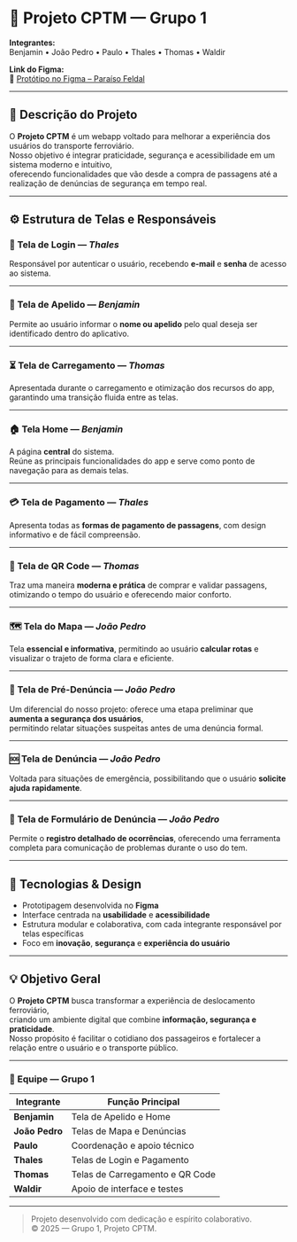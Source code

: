 # 🚆 Projeto CPTM — Grupo 1

**Integrantes:**  
Benjamin • João Pedro • Paulo • Thales • Thomas • Waldir  

**Link do Figma:**  
🎨 [Protótipo no Figma – Paraíso Feldal](https://www.figma.com/design/XldyanJmAexWCKpVkm04e6/ParaisoFeldal?node-id=0-1&p=f&t=w9ubHTFmUXSNUuas-0)

---

## 🧩 Descrição do Projeto

O **Projeto CPTM** é um webapp voltado para melhorar a experiência dos usuários do transporte ferroviário.  
Nosso objetivo é integrar praticidade, segurança e acessibilidade em um sistema moderno e intuitivo,  
oferecendo funcionalidades que vão desde a compra de passagens até a realização de denúncias de segurança em tempo real.

---

## ⚙️ Estrutura de Telas e Responsáveis

### 🔐 Tela de Login — *Thales*
Responsável por autenticar o usuário, recebendo **e-mail** e **senha** de acesso ao sistema.

---

### 👋 Tela de Apelido — *Benjamin*
Permite ao usuário informar o **nome ou apelido** pelo qual deseja ser identificado dentro do aplicativo.

---

### ⏳ Tela de Carregamento — *Thomas*
Apresentada durante o carregamento e otimização dos recursos do app,  
garantindo uma transição fluida entre as telas.

---

### 🏠 Tela Home — *Benjamin*
A página **central** do sistema.  
Reúne as principais funcionalidades do app e serve como ponto de navegação para as demais telas.

---

### 💳 Tela de Pagamento — *Thales*
Apresenta todas as **formas de pagamento de passagens**, com design informativo e de fácil compreensão.

---

### 📱 Tela de QR Code — *Thomas*
Traz uma maneira **moderna e prática** de comprar e validar passagens,  
otimizando o tempo do usuário e oferecendo maior conforto.

---

### 🗺️ Tela do Mapa — *João Pedro*
Tela **essencial e informativa**, permitindo ao usuário **calcular rotas** e visualizar o trajeto de forma clara e eficiente.

---

### 🚨 Tela de Pré-Denúncia — *João Pedro*
Um diferencial do nosso projeto: oferece uma etapa preliminar que **aumenta a segurança dos usuários**,  
permitindo relatar situações suspeitas antes de uma denúncia formal.

---

### 🆘 Tela de Denúncia — *João Pedro*
Voltada para situações de emergência, possibilitando que o usuário **solicite ajuda rapidamente**.

---

### 📝 Tela de Formulário de Denúncia — *João Pedro*
Permite o **registro detalhado de ocorrências**, oferecendo uma ferramenta completa para comunicação de problemas durante o uso do tem.

---

## 🧠 Tecnologias & Design

- Prototipagem desenvolvida no **Figma**
- Interface centrada na **usabilidade** e **acessibilidade**
- Estrutura modular e colaborativa, com cada integrante responsável por telas específicas
- Foco em **inovação**, **segurança** e **experiência do usuário**

---

## 💡 Objetivo Geral

O **Projeto CPTM** busca transformar a experiência de deslocamento ferroviário,  
criando um ambiente digital que combine **informação, segurança e praticidade**.  
Nosso propósito é facilitar o cotidiano dos passageiros e fortalecer a relação entre o usuário e o transporte público.

---

### 👥 Equipe — Grupo 1

| Integrante | Função Principal |
|-------------|------------------|
| **Benjamin** | Tela de Apelido e Home |
| **João Pedro** | Telas de Mapa e Denúncias |
| **Paulo** | Coordenação e apoio técnico |
| **Thales** | Telas de Login e Pagamento |
| **Thomas** | Telas de Carregamento e QR Code |
| **Waldir** | Apoio de interface e testes |

---

> Projeto desenvolvido com dedicação e espírito colaborativo.  
> © 2025 — Grupo 1, Projeto CPTM.
